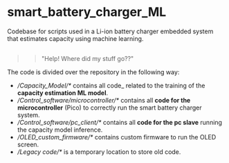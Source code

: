 # smart_battery_charger_ML
Codebase for scripts used in a Li-ion battery charger embedded system that estimates capacity using machine learning.

##
>> "Help! Where did my stuff go??"

The code is divided over the repository in the following way:
 - _/Capacity\_Model/\*_ contains all code_ related to the training of the **capacity estimation ML model**.
 - _/Control\_software/microcontroller/\*_ contains all **code for the microcontroller** (Pico) to correctly run the smart battery charger system.
 - _/Control\_software/pc\_client/\*_ contains all **code for the pc slave** running the capacity model inference.
 - _/OLED\_custom\_firmware/\*_ contains custom firmware to run the OLED screen.
 - _/Legacy code/\*_ is a temporary location to store old code.
